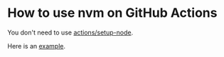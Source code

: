 # How to use nvm on GitHub Actions

You don't need to use [actions/setup-node](https://github.com/actions/setup-node).

Here is an [example](.github/workflows/nvm.yml).
